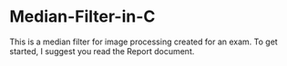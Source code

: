 # Median-Filter-in-C
This is a median filter for image processing created for an exam. 
To get started, I suggest you read the Report document.
